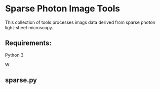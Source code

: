 # Sparse Photon Image Tools
This collection of tools processes imags data derived from sparse photon light-sheet microscopy.

## Requirements:
Python 3

W

## sparse.py

